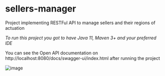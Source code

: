 # sellers-manager
Project implementing RESTFul API to manage sellers and their regions of actuation

*To run this project you got to have Java 11, Maven 3+ and your preferred IDE*

You can see the Open API documentation on http://localhost:8080/docs/swagger-ui/index.html after running the project

![image](https://user-images.githubusercontent.com/61030599/178980937-08d42818-f097-4577-b1f9-5512bc7b306f.png)

